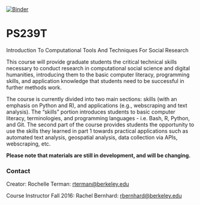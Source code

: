 [![Binder](http://mybinder.org/badge.svg)](http://mybinder.org:/repo/rochelleterman/ps239t)

# PS239T
Introduction To Computational Tools And Techniques For Social Research

This course will provide graduate students the critical technical skills necessary to conduct research in computational social science and digital humanities, introducing them to the basic computer literacy, programming skills, and application knowledge that students need to be successful in further methods work.

The course is currently divided into two main sections: skills (with an emphasis on Python and R), and applications (e.g., webscraping and text analysis). The “skills” portion introduces students to basic computer literacy, terminologies, and programming languages - i.e. Bash, R, Python, and Git. The second part of the course provides students the opportunity to use the skills they learned in part 1 towards practical applications such as automated text analysis, geospatial analysis, data collection via APIs, webscraping, etc.

**Please note that materials are still in development, and will be changing.**

### Contact

Creator: Rochelle Terman: rterman@berkeley.edu

Course Instructor Fall 2016: Rachel Bernhard: rbernhard@berkeley.edu
